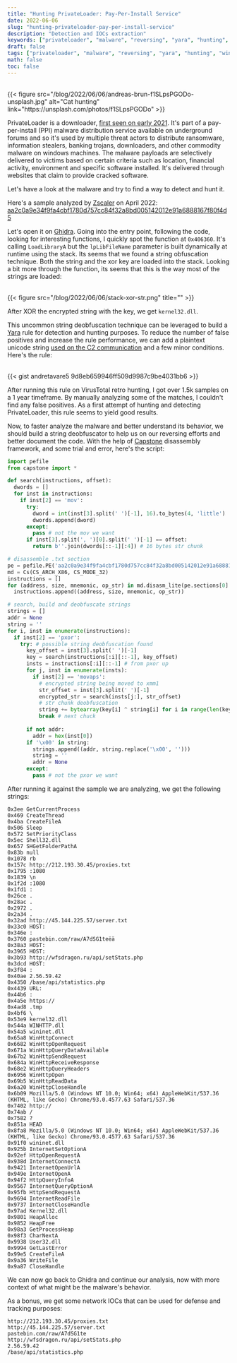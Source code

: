 ```yaml
---
title: "Hunting PrivateLoader: Pay-Per-Install Service"
date: 2022-06-06
slug: "hunting-privateloader-pay-per-install-service"
description: "Detection and IOCs extraction"
keywords: ["privateloader", "malware", "reversing", "yara", "hunting", "windows", "x86", "botnet"]
draft: false
tags: ["privateloader", "malware", "reversing", "yara", "hunting", "windows", "x86", "botnet"]
math: false
toc: false
---
```

<br />
{{< figure src="/blog/2022/06/06/andreas-brun-f1SLpsPGODo-unsplash.jpg" alt="Cat hunting" link="https://unsplash.com/photos/f1SLpsPGODo" >}}

PrivateLoader is a downloader, [first seen on early 2021](https://intel471.com/blog/privateloader-malware). It's part of a pay-per-install (PPI) malware distribution service available on underground forums and so it's used by multiple threat actors to distribute ransomware, information stealers, banking trojans, downloaders, and other commodity malware on windows machines. The malware payloads are selectively delivered to victims based on certain criteria such as location, financial activity, environment and specific software installed. It's delivered through websites that claim to provide cracked software.

Let's have a look at the malware and try to find a way to detect and hunt it.

Here's a sample analyzed by [Zscaler](https://www.zscaler.com/blogs/security-research/peeking-privateloader) on April 2022: 
[aa2c0a9e34f9fa4cbf1780d757cc84f32a8bd005142012e91a6888167f80f4d5](https://tria.ge/220430-z8fbmaagb9)

Let's open it on [Ghidra](https://ghidra-sre.org/). Going into the entry point, following the code, looking for interesting functions, I quickly spot the function at `0x406360`. It's calling `LoadLibraryA` but the `lpLibFileName` parameter is built dynamically at runtime using the stack. Its seems that we found a string obfuscation technique. Both the string and the xor key are loaded into the stack. Looking a bit more through the function, its seems that this is the way most of the strings are loaded:

<br />
{{< figure src="/blog/2022/06/06/stack-xor-str.png" title="" >}}

After XOR the encrypted string with the key, we get `kernel32.dll`.

This uncommon string deobfuscation technique can be leveraged to build a [Yara](https://github.com/VirusTotal/yara) rule for detection and hunting purposes. To reduce the number of false positives and increase the rule performance, we can add a plaintext unicode string [used on the C2 communication](https://www.zscaler.com/blogs/security-research/peeking-privateloader) and a few minor conditions. Here's the rule: 

<br />
{{< gist andretavare5 9d8eb659946ff509d9987c9be4031bb6 >}}

After running this rule on VirusTotal retro hunting, I got over 1.5k samples on a 1 year timeframe. By manually analyzing some of the matches, I couldn't find any false positives. As a first attempt of hunting and detecting PrivateLoader, this rule seems to yield good results.

Now, to faster analyze the malware and better understand its behavior, we should build a string deobfuscator to help us on our reversing efforts and better document the code. With the help of [Capstone](https://www.capstone-engine.org/) disassembly framework, and some trial and error, here's the script:

```python
import pefile
from capstone import *

def search(instructions, offset):
  dwords = []
  for inst in instructions:
    if inst[2] == 'mov':
      try:
        dword = int(inst[3].split(' ')[-1], 16).to_bytes(4, 'little')
        dwords.append(dword)
      except:
        pass # not the mov we want
      if inst[3].split(', ')[0].split(' ')[-1] == offset:
        return b''.join(dwords[::-1][:4]) # 16 bytes str chunk      

# disassemble .txt section
pe = pefile.PE('aa2c0a9e34f9fa4cbf1780d757cc84f32a8bd005142012e91a6888167f80f4d5')
md = Cs(CS_ARCH_X86, CS_MODE_32)
instructions = []
for (address, size, mnemonic, op_str) in md.disasm_lite(pe.sections[0].get_data(), 0):
  instructions.append((address, size, mnemonic, op_str))

# search, build and deobfuscate strings
strings = []
addr = None
string = ''
for i, inst in enumerate(instructions):
  if inst[2] == 'pxor': 
    try: # possible string deobfuscation found
      key_offset = inst[3].split(' ')[-1]
      key = search(instructions[:i][::-1], key_offset)
      insts = instructions[:i][::-1] # from pxor up
      for j, inst in enumerate(insts):
        if inst[2] == 'movaps': 
          # encrypted string being moved to xmm1
          str_offset = inst[3].split(' ')[-1]
          encrypted_str = search(insts[j:], str_offset)
          # str chunk deobfuscation
          string += bytearray(key[i] ^ string[i] for i in range(len(key))).decode()
          break # next chuck
          
      if not addr:
        addr = hex(inst[0])
      if '\x00' in string: 
        strings.append((addr, string.replace('\x00', '')))
        string = '' 
        addr = None
      except:
        pass # not the pxor we want
```

After running it against the sample we are analyzing, we get the following strings:

```
0x3ee GetCurrentProcess
0x469 CreateThread
0x4ba CreateFileA
0x506 Sleep
0x572 SetPriorityClass
0x5ec Shell32.dll
0x657 SHGetFolderPathA
0x83b null
0x1078 rb
0x157c http://212.193.30.45/proxies.txt
0x1795 :1080
0x1839 \n
0x1f2d :1080
0x1fd1 :
0x26ce .
0x28ac .
0x2972 .
0x2a34 .
0x32ad http://45.144.225.57/server.txt
0x33c0 HOST:
0x346e :
0x3760 pastebin.com/raw/A7dSG1teëä
0x38a3 HOST:
0x3965 HOST:
0x3b93 http://wfsdragon.ru/api/setStats.php
0x3dcd HOST:
0x3f84 :
0x40ae 2.56.59.42
0x4350 /base/api/statistics.php
0x4439 URL:
0x44b6 :
0x4a5e https://
0x4ad8 .tmp
0x4bf6 \
0x53e9 kernel32.dll
0x544a WINHTTP.dll
0x54a5 wininet.dll
0x65a8 WinHttpConnect
0x6682 WinHttpOpenRequest
0x671a WinHttpQueryDataAvailable
0x67b2 WinHttpSendRequest
0x684a WinHttpReceiveResponse
0x68e2 WinHttpQueryHeaders
0x6956 WinHttpOpen
0x69b5 WinHttpReadData
0x6a20 WinHttpCloseHandle
0x6b09 Mozilla/5.0 (Windows NT 10.0; Win64; x64) AppleWebKit/537.36 (KHTML, like Gecko) Chrome/93.0.4577.63 Safari/537.36
0x7402 http://
0x74ab /
0x7582 ?
0x851a HEAD
0x8fa8 Mozilla/5.0 (Windows NT 10.0; Win64; x64) AppleWebKit/537.36 (KHTML, like Gecko) Chrome/93.0.4577.63 Safari/537.36
0x91f0 wininet.dll
0x925b InternetSetOptionA
0x92ef HttpOpenRequestA
0x938d InternetConnectA
0x9421 InternetOpenUrlA
0x949e InternetOpenA
0x94f2 HttpQueryInfoA
0x9567 InternetQueryOptionA
0x95fb HttpSendRequestA
0x9694 InternetReadFile
0x9737 InternetCloseHandle
0x97ad Kernel32.dll
0x9801 HeapAlloc
0x9852 HeapFree
0x98a3 GetProcessHeap
0x98f3 CharNextA
0x9938 User32.dll
0x9994 GetLastError
0x99e5 CreateFileA
0x9a36 WriteFile
0x9a87 CloseHandle
``` 

We can now go back to Ghidra and continue our analysis, now with more context of what might be the malware's behavior. 

As a bonus, we get some network IOCs that can be used for defense and tracking purposes:

```
http://212.193.30.45/proxies.txt
http://45.144.225.57/server.txt
pastebin.com/raw/A7dSG1te
http://wfsdragon.ru/api/setStats.php
2.56.59.42
/base/api/statistics.php
```


